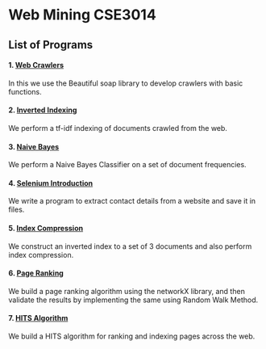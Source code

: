 # Web Mining CSE3014


## List of Programs

#### 1. [Web Crawlers](./Web_Crawlers_Lab_1)

In this we use the Beautiful soap library to develop crawlers with basic functions.

#### 2. [Inverted Indexing](./Inverted_Indexing_Lab_2)

We perform a tf-idf indexing of documents crawled from the web.

#### 3. [Naive Bayes](./Naive_Bayes_Lab_3)

We perform a Naive Bayes Classifier on a set of document frequencies.

#### 4. [Selenium Introduction](./Selenium_Extract_Contact_Lab_4)

We write a program to extract contact details from a website and save it in files.

#### 5. [Index Compression](./Index_Compression_Lab_5)

We construct an inverted index to a set of 3 documents and also perform index compression.

#### 6. [Page Ranking](./Page_Ranking_Lab_6)

We build a page ranking algorithm using the networkX library, and then validate the results by implementing the same using Random Walk Method.

#### 7. [HITS Algorithm](./HITS_Algorithm_Lab_7)

We build a HITS algorithm for ranking and indexing pages across the web.
